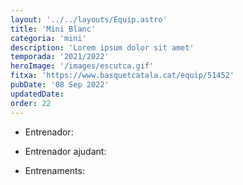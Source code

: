 ```yaml
---
layout: '../../layouts/Equip.astro'
title: 'Mini Blanc'
categoria: 'mini'
description: 'Lorem ipsum dolor sit amet'
temporada: '2021/2022'
heroImage: '/images/escutca.gif'
fitxa: 'https://www.basquetcatala.cat/equip/51452'
pubDate: '08 Sep 2022'
updatedDate:
order: 22
---
```


- Entrenador:

- Entrenador ajudant:

- Entrenaments:
